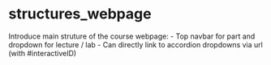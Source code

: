 # structures_webpage

Introduce main struture of the course webpage:
    - Top navbar for part and dropdown for lecture / lab
    - Can directly link to accordion dropdowns via url (with #interactiveID)